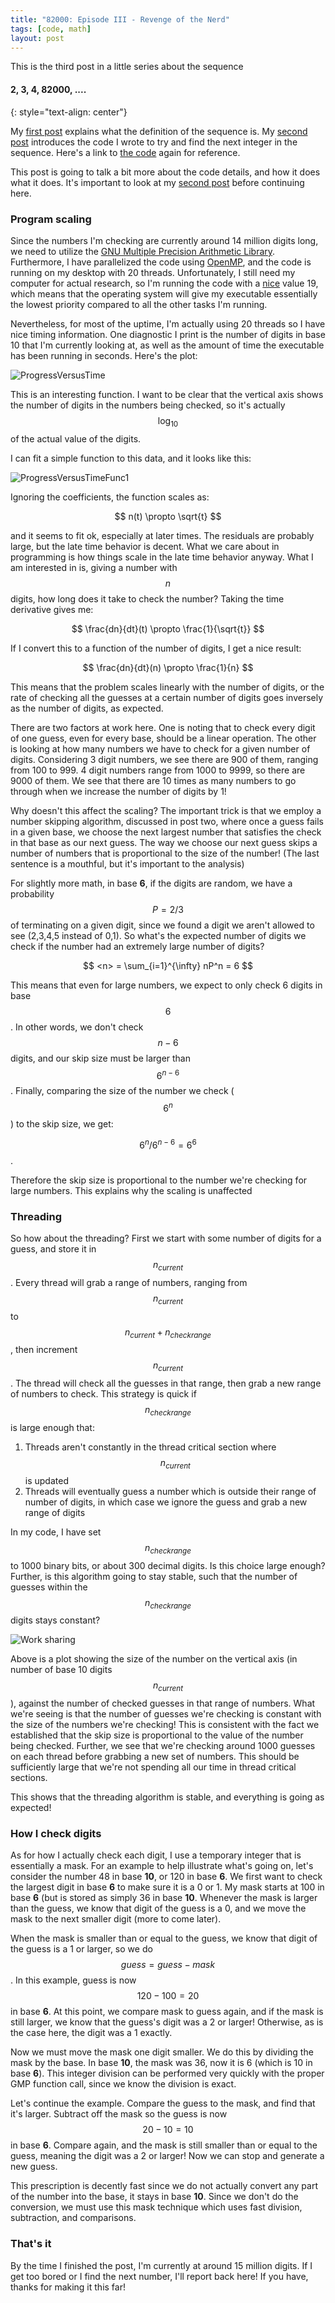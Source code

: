 ```yaml
---
title: "82000: Episode III - Revenge of the Nerd"
tags: [code, math]
layout: post
---
```


This is the third post in a little series about the sequence

#### **2, 3, 4, 82000, ...**.
{: style="text-align: center"}

My [first post](82000) explains what the definition of the sequence is.
My [second post](82000-2) introduces the code I wrote to try and find the
next integer in the sequence.
Here's a link to [the code](https://github.com/abohn/82000) again for
reference.

This post is going to talk a bit more about the code details, and how it does
what it does.
It's important to look at my [second post](82000-2) before continuing here.

### Program scaling

Since the numbers I'm checking are currently around 14 million digits long,
we need to utilize the
[GNU Multiple Precision Arithmetic Library](https://gmplib.org/).
Furthermore, I have parallelized the code using [OpenMP](http://openmp.org/),
and the code is running on my desktop with 20 threads.
Unfortunately, I still need my computer for actual research, so I'm running
the code with a
[nice](https://en.wikipedia.org/wiki/Nice_(Unix)) value 19, which means
that the operating system will give my executable essentially the
lowest priority compared to all the other tasks I'm running.

Nevertheless, for most of the uptime, I'm actually using 20 threads so I have
nice timing information.
One diagnostic I print is the number of digits in base 10 that I'm currently
looking at, as well as the amount of time the executable has been running
in seconds.
Here's the plot:

![ProgressVersusTime]({{site.url}}/images/math/ProgressVersusTime.svg)

This is an interesting function.
I want to be clear that the vertical axis shows the number of digits in the
numbers being checked, so it's actually $$\log_{10}$$ of the actual value
of the digits.

I can fit a simple function to this data, and it looks like this:

![ProgressVersusTimeFunc1]({{site.url}}/images/math/ProgressVersusTimeFunc1.svg)

Ignoring the coefficients, the function scales as:

$$ n(t) \propto \sqrt{t} $$

and it seems to fit ok, especially at later times.
The residuals are probably large, but the late time behavior is decent.
What we care about in programming is how things scale in the late time
behavior anyway.
What I am interested in is, giving a number with $$n$$ digits, how long
does it take to check the number?
Taking the time derivative gives me:

$$ \frac{dn}{dt}(t) \propto \frac{1}{\sqrt{t}} $$

If I convert this to a function of the number of digits, I get a nice result:

$$ \frac{dn}{dt}(n) \propto \frac{1}{n} $$

This means that the problem scales linearly with the number of digits,
or the rate of checking all the guesses at a certain number of digits goes
inversely as the number of digits, as expected.

There are two factors at work here.
One is noting that to check every digit of one guess,
even for every base, should be a linear operation.
The other is looking at how many numbers we have to check for a given
number of digits.
Considering 3 digit numbers, we see there are 900 of them, ranging from 100
to 999.
4 digit numbers range from 1000 to 9999, so there are 9000 of them.
We see that there are 10 times as many numbers to go through when we increase
the number of digits by 1!

Why doesn't this affect the scaling?
The important trick is that we employ a number skipping algorithm,
discussed in post two, where once a guess fails in a given base, we
choose the next largest number that satisfies the check in that base as our
next guess.
The way we choose our next guess skips a number of numbers that is
proportional to the size of the number!
(The last sentence is a mouthful, but it's important to the analysis)

For slightly more math,
in base **6**, if the digits are random, we have a probability $$ P = 2/3 $$
of terminating on a given digit,
since we found a digit we aren't allowed to see (2,3,4,5 instead of 0,1).
So what's the expected number of digits we check if the number had an
extremely large number of digits?

$$ <n> = \sum_{i=1}^{\infty} nP^n = 6 $$

This means that even for large numbers, we expect to only check 6 digits
in base $$6$$.
In other words, we don't check $$n-6$$ digits, and our skip size must be
larger than $$6^{n-6}$$.
Finally, comparing the size of the number we check ($$ 6^n $$) to the skip
size, we get:

$$ 6^n / 6^{n-6} = 6^6 $$.

Therefore the skip size is proportional to the number we're checking
for large numbers.
This explains why the scaling is unaffected

### Threading

So how about the threading?
First we start with some number of digits for a guess, and store it in
$$n_{current}$$.
Every thread will grab a range of numbers, ranging from $$n_{current}$$ to
$$n_{current} + n_{check range}$$, then increment $$n_{current}$$.
The thread will check all the guesses in that range, then grab a new
range of numbers to check.
This strategy is quick if $$n_{check range}$$ is large enough that:

1. Threads aren't constantly in the thread critical section where
$$n_{current}$$ is updated
2. Threads will eventually guess a number which is outside their range of
number of digits, in which case we ignore the guess and grab a new range of
digits

In my code, I have set $$n_{check range} $$ to 1000 binary bits, or about
300 decimal digits.
Is this choice large enough?
Further, is this algorithm going to stay stable, such that the number
of guesses within the $$n_{check range}$$ digits stays constant?

![Work sharing]({{site.url}}/images/math/WorkSharing.svg)

Above is a plot showing the size of the number on the vertical axis (in
number of base 10 digits  $$n_{current}$$),
against the number of checked guesses in that
range of numbers.
What we're seeing is that the number of guesses we're checking is constant
with the size of the numbers we're checking!
This is consistent with the fact we established that the skip size is
proportional to the value of the number being checked.
Further, we see that we're checking around 1000 guesses on each thread before
grabbing a new set of numbers.
This should be sufficiently large that we're not spending all our time in
thread critical sections.

This shows that the threading algorithm is stable, and everything is going
as expected!

### How I check digits

As for how I actually check each digit, I use a temporary integer that is
essentially a mask.
For an example to help illustrate what's going on, let's consider the number
48 in base **10**, or 120 in base **6**.
We first want to check the largest digit in base **6** to make sure it is
a 0 or 1.
My mask starts at 100 in base **6** (but is stored as simply 36 in base **10**.
Whenever the mask is larger than the guess, we know that digit of the guess
is a 0, and we move the mask to the next smaller digit (more to come later).

When the mask is smaller than or equal to the guess,
we know that digit of the guess
is a 1 or larger, so we do $$guess = guess - mask$$.
In this example, guess is now $$120 - 100 = 20$$ in base **6**.
At this point, we compare mask to guess again, and if the mask is still
larger, we know that the guess's digit was a 2 or larger!
Otherwise, as is the case here, the digit was a 1 exactly.

Now we must move the mask one digit smaller.
We do this by dividing the mask by the base.
In base **10**, the mask was 36, now it is 6 (which is 10 in base **6**).
This integer division can be performed very quickly with the proper
GMP function call, since we know the division is exact.

Let's continue the example.
Compare the guess to the mask, and find that it's larger.
Subtract off the mask so the guess is now $$20 - 10 = 10$$ in base **6**.
Compare again, and the mask is still smaller than or equal to the guess,
meaning the digit was a 2 or larger!
Now we can stop and generate a new guess.

This prescription is decently fast since we do not actually convert any
part of the number into the base, it stays in base **10**.
Since we don't do the conversion, we must use this mask technique which uses
fast division, subtraction, and comparisons.

### That's it

By the time I finished the post, I'm currently at around 15 million digits.
If I get too bored or I find the next number, I'll report back here!
If you have, thanks for making it this far!
